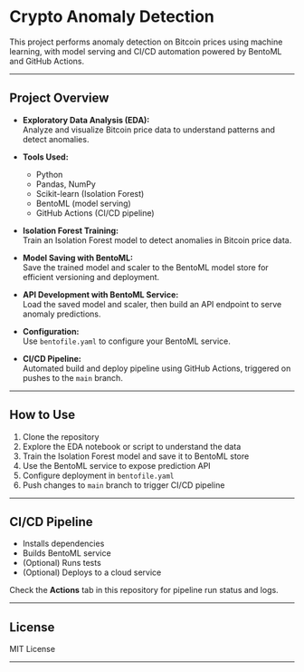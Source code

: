 # Crypto Anomaly Detection

This project performs anomaly detection on Bitcoin prices using machine learning, with model serving and CI/CD automation powered by BentoML and GitHub Actions.

---

## Project Overview

- **Exploratory Data Analysis (EDA):**  
  Analyze and visualize Bitcoin price data to understand patterns and detect anomalies.

- **Tools Used:**  
  - Python  
  - Pandas, NumPy  
  - Scikit-learn (Isolation Forest)  
  - BentoML (model serving)  
  - GitHub Actions (CI/CD pipeline)

- **Isolation Forest Training:**  
  Train an Isolation Forest model to detect anomalies in Bitcoin price data.

- **Model Saving with BentoML:**  
  Save the trained model and scaler to the BentoML model store for efficient versioning and deployment.

- **API Development with BentoML Service:**  
  Load the saved model and scaler, then build an API endpoint to serve anomaly predictions.

- **Configuration:**  
  Use `bentofile.yaml` to configure your BentoML service.

- **CI/CD Pipeline:**  
  Automated build and deploy pipeline using GitHub Actions, triggered on pushes to the `main` branch.

---

## How to Use

1. Clone the repository  
2. Explore the EDA notebook or script to understand the data  
3. Train the Isolation Forest model and save it to BentoML store  
4. Use the BentoML service to expose prediction API  
5. Configure deployment in `bentofile.yaml`  
6. Push changes to `main` branch to trigger CI/CD pipeline  

---

## CI/CD Pipeline

- Installs dependencies  
- Builds BentoML service  
- (Optional) Runs tests  
- (Optional) Deploys to a cloud service  

Check the **Actions** tab in this repository for pipeline run status and logs.

---

## License

MIT License

---